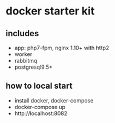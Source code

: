 # docker starter kit

## includes
- app: php7-fpm, nginx 1.10+ with http2
- worker
- rabbitmq
- postgresql9.5+

## how to local start
- install docker, docker-compose
- docker-compose up
- http://localhost:8082
